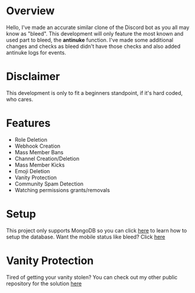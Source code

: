 # Overview

Hello, I've made an accurate similar clone of the Discord bot as you all may know as "bleed". This development will only feature the most known and used part to bleed, the **antinuke** function. I've made some additional changes and checks as bleed didn't have those checks and also added antinuke logs for events.

# Disclaimer

This development is only to fit a beginners standpoint, if it's hard coded, who cares.

# Features

- Role Deletion
- Webhook Creation
- Mass Member Bans
- Channel Creation/Deletion
- Mass Member Kicks
- Emoji Deletion
- Vanity Protection
- Community Spam Detection
- Watching permissions grants/removals

# Setup

This project only supports MongoDB so you can click [here](https://www.youtube.com/watch?v=fZ6J24gjPy0&pp=ygUQbW9uZ28gZGlzY29yZCBqcw%3D%3D) to learn how to setup the database.
Want the mobile status like bleed? Click [here](https://www.youtube.com/watch?v=fOV6FaZqZnc&t=51s)

# Vanity Protection
Tired of getting your vanity stolen? You can check out my other public repository for the solution [here](https://github.com/pxzc/Discord-Anti-Vanity)

